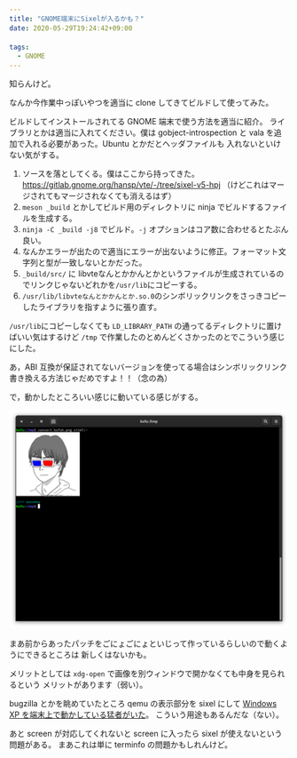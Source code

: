 ```yaml
---
title: "GNOME端末にSixelが入るかも？"
date: 2020-05-29T19:24:42+09:00

tags:
  - GNOME
---
```


知らんけど。

なんか今作業中っぽいやつを適当に clone してきてビルドして使ってみた。

ビルドしてインストールされてる GNOME 端末で使う方法を適当に紹介。
ライブラリとかは適当に入れてください。僕は gobject-introspection
と vala を追加で入れる必要があった。Ubuntu とかだとヘッダファイルも
入れないといけない気がする。

1. ソースを落としてくる。僕はここから持ってきた。 https://gitlab.gnome.org/hansp/vte/-/tree/sixel-v5-hpj （けどこれはマージされてもマージされなくても消えるはず）
1. `meson _build` とかしてビルド用のディレクトリに ninja でビルドするファイルを生成する。
1. `ninja -C _build -j8` でビルド。`-j` オプションはコア数に合わせるとたぶん良い。
1. なんかエラーが出たので適当にエラーが出ないように修正。フォーマット文字列と型が一致しないとかだった。
1. `_build/src/` に libvteなんとかかんとかというファイルが生成されているのでリンクじゃないどれかを`/usr/lib`にコピーする。
1. `/usr/lib/libvteなんとかかんとか.so.0`のシンボリックリンクをさっきコピーしたライブラリを指すように張り直す。

`/usr/lib`にコピーしなくても `LD_LIBRARY_PATH` の通ってるディレクトリに置けばいい気はするけど
`/tmp` で作業したのとめんどくさかったのとでこういう感じにした。

あ，ABI 互換が保証されてないバージョンを使ってる場合はシンボリックリンク書き換える方法じゃだめですよ！！（念の為）

で，動かしたところいい感じに動いている感じがする。

![](screenshot.png)

まあ前からあったパッチをごにょごにょといじって作っているらしいので動くようにできるところは
新しくはないかも。

メリットとしては `xdg-open` で画像を別ウィンドウで開かなくても中身を見られるという
メリットがあります（弱い）。

bugzilla とかを眺めていたところ qemu の表示部分を sixel にして
[Windows XP を端末上で動かしている猛者がいた](https://youtu.be/X6M5tgNjEuQ)。
こういう用途もあるんだな（ない）。

あと screen が対応してくれないと screen に入ったら sixel が使えないという問題がある。
まあこれは単に terminfo の問題かもしれんけど。
